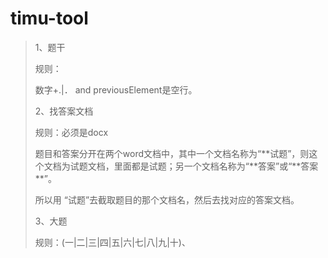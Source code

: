 # timu-tool
>1、题干
>
>  规则：
>
>  数字+.|． and previousElement是空行。
>
>2、找答案文档
>
>	规则：必须是docx
>
>	题目和答案分开在两个word文档中，其中一个文档名称为“\*\*试题”，则这个文档为试题文档，里面都是试题；另一个文档名称为“\*\*答案”或“\*\*答案\*\*”。
>
>	所以用 “试题”去截取题目的那个文档名，然后去找对应的答案文档。
>
>3、大题
>
>	规则：(一|二|三|四|五|六|七|八|九|十)、